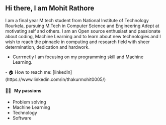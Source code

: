 
<h2> Hi there, I am Mohit Rathore </a> </h2>
<p> I am a final year M.tech student from National Institute of Technology Rourkela, pursuing M.Tech in Computer Science and Engineering
  Adept at motivating self and others. I am an Open source enthusiast and passionate about coding, Machine Learning and to learn about new technologies and I wish to reach the pinnacle in computing and research field with sheer determination, dedication and hardwork.

  - Currrnetly I am focusing on my programming skill  and Machine Learning.
</p>
- 🏠 How to reach me: [linkedIn](https://www.linkedin.com/in/thakurmohit0005/)

#### 👨‍💻 &nbsp;&nbsp;My passions
* Problem solving
* Machine Learning
* Technology
* Software
  

<!---
mohit72700/mohit72700 is a ✨ special ✨ repository because its `README.md` (this file) appears on your GitHub profile.
You can click the Preview link to take a look at your changes.
--->
